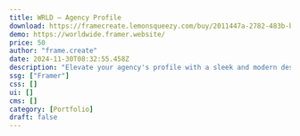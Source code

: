 ```yaml
---
title: WRLD — Agency Profile
download: https://framecreate.lemonsqueezy.com/buy/2011447a-2782-483b-bb36-3a3a64d1b46b
demo: https://worldwide.framer.website/
price: 50
author: "frame.create"
date: 2024-11-30T08:32:55.458Z
description: "Elevate your agency's profile with a sleek and modern design that showcases your roster of artists, upcoming events, and the pulsating energy of your music scene."
ssg: ["Framer"]
css: []
ui: []
cms: []
category: [Portfolio]
draft: false
---
```


